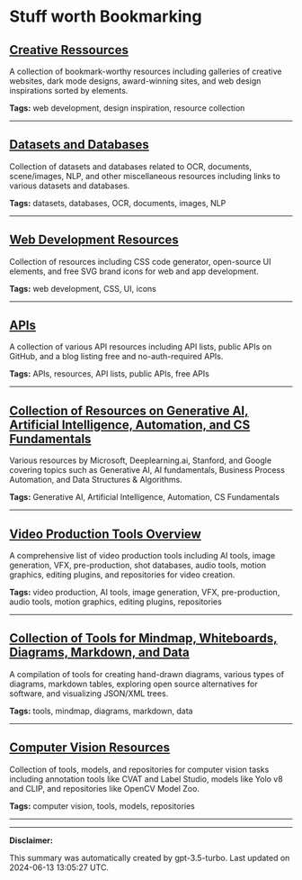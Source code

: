# Stuff worth Bookmarking

## [Creative Ressources](./creative.md)

A collection of bookmark-worthy resources including galleries of creative websites, dark mode designs, award-winning sites, and web design inspirations sorted by elements.

**Tags:** web development, design inspiration, resource collection

---

## [Datasets and Databases](./data.md)

Collection of datasets and databases related to OCR, documents, scene/images, NLP, and other miscellaneous resources including links to various datasets and databases.

**Tags:** datasets, databases, OCR, documents, images, NLP

---

## [Web Development Resources](./web-development.md)

Collection of resources including CSS code generator, open-source UI elements, and free SVG brand icons for web and app development.

**Tags:** web development, CSS, UI, icons

---

## [APIs](./api.md)

A collection of various API resources including API lists, public APIs on GitHub, and a blog listing free and no-auth-required APIs.

**Tags:** APIs, resources, API lists, public APIs, free APIs

---

## [Collection of Resources on Generative AI, Artificial Intelligence, Automation, and CS Fundamentals](./learning.md)

Various resources by Microsoft, Deeplearning.ai, Stanford, and Google covering topics such as Generative AI, AI fundamentals, Business Process Automation, and Data Structures & Algorithms.

**Tags:** Generative AI, Artificial Intelligence, Automation, CS Fundamentals

---

## [Video Production Tools Overview](./videography.md)

A comprehensive list of video production tools including AI tools, image generation, VFX, pre-production, shot databases, audio tools, motion graphics, editing plugins, and repositories for video creation.

**Tags:** video production, AI tools, image generation, VFX, pre-production, audio tools, motion graphics, editing plugins, repositories

---

## [Collection of Tools for Mindmap, Whiteboards, Diagrams, Markdown, and Data](./tools.md)

A compilation of tools for creating hand-drawn diagrams, various types of diagrams, markdown tables, exploring open source alternatives for software, and visualizing JSON/XML trees.

**Tags:** tools, mindmap, diagrams, markdown, data

---

## [Computer Vision Resources](./computer-vision.md)

Collection of tools, models, and repositories for computer vision tasks including annotation tools like CVAT and Label Studio, models like Yolo v8 and CLIP, and repositories like OpenCV Model Zoo.

**Tags:** computer vision, tools, models, repositories

---

---

**Disclaimer:**

This summary was automatically created by gpt-3.5-turbo. Last updated on 2024-06-13 13:05:27 UTC.
